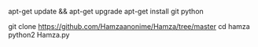 



apt-get update && apt-get upgrade
apt-get install git python

git clone https://github.com/Hamzaanonime/Hamza/tree/master
cd hamza
python2 Hamza.py
